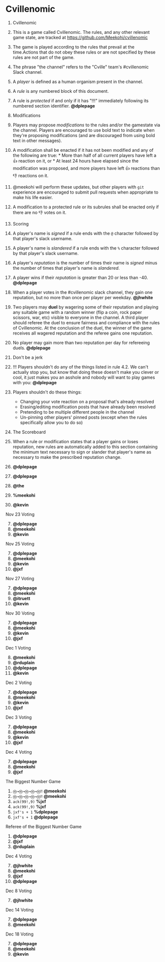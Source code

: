 # Cvillenomic

1. Cvillenomic
  1. This is a game called Cvillenomic. The rules, and any other relevant game state, are tracked at https://github.com/Meekohi/cvillenomic
  2. The game is played according to the rules that prevail at the time.Actions that do not obey these rules or are not specified by these rules are not part of the game.
  3. The phrase "the channel" refers to the "Cville" team's #cvillenomic Slack channel.
  3. A *player* is defined as a human organism present in the channel.
  4. A *rule* is any numbered block of this document.
  5.  A rule is _protected_ if and only if it has "!!!" immediately following its numbered section identifier. **@dplepage**

2. Modifications
  1. Players may propose *modifications* to the rules and/or the gamestate via the channel. Players are encouraged to use bold text to indicate when they're proposing modifications (and are discouraged from using bold text in other messages).
  2. A modification shall be enacted if it has not been modified and any of the following are true:
    * More than half of all current players have left a :+1: reaction on it, or
    * At least 24 hours have elapsed since the modification was proposed, and more players have left :+1: reactions than :-1: reactions on it.
  3. @meekohi will perform these updates, but other players with `git` experience are encouraged to submit pull requests when appropriate to make his life easier.
  4.  A modification to a protected rule or its subrules shall be enacted only if there are no :-1: votes on it.

3. Scoring
  1. A player's name is *signed* if a rule ends with the `@` character followed by that player's slack username.
  2. A player's name is *slandered* if a rule ends with the `%` character followed by that player's slack username.
  3. A player's *reputation* is the number of times their name is *signed* minus the number of times that player's name is *slandered*.
  4. A player wins if their *reputation* is greater than 20 or less than -40. **@dplepage**
  5. When a player votes in the #cvillenomic slack channel, they gain one reputation, but no more than once per player per weekday. **@jhwhite**
  6. Two players may **duel** by wagering some of their reputation and playing any suitable game with a random winner (flip a coin, rock paper scissors, war, etc) visible to everyone in the channel. A third player should referee the duel to ensure fairness and compliance with the rules of Cvillenomic. At the conclusion of the duel, the winner of the game receives all wagered reputation and the referee gains one reputation.
  7. No player may gain more than two reputation per day for refereeing duels. **@dplepage**

4. Don't be a jerk
  1. !!! Players shouldn't do any of the things listed in rule 4.2. We can't actually stop you, but know that doing these doesn't make you clever or cool, it just makes you an asshole and nobody will want to play games with you: **@dplepage**
  2. Players shouldn't do these things:
       * Changing your vote reaction on a proposal that's already resolved
       * Erasing/editing modification posts that have already been resolved
       * Pretending to be multiple different people in the channel
       * Un-pinning other players' pinned posts (except when the rules specifically allow you to do so)

4. The Scoreboard
  1. When a rule or modification states that a player gains or loses reputation, new rules are automatically added to this section containing the minimum text necessary to sign or slander that player's name as necessary to make the prescribed reputation change.
  2. **@dplepage**
  3. **@dplepage**
  4. **@the**
  5. **%meekohi**
  6. **@kevin**

  Nov 23 Voting
  
  7. **@dplepage**
  8. **@meekohi**
  9. **@kevin**

  Nov 25 Voting
  
  7. **@dplepage**
  8. **@meekohi**
  9. **@kevin**
  10. **@jxf**

  Nov 27 Voting
  
  7. **@dplepage**
  8. **@meekohi**
  9. **@itruett**
  10. **@kevin**
  
  Nov 30 Voting

  7. **@dplepage**
  8. **@meekohi**
  9. **@kevin**
  10. **@jxf**
  
  Dec 1 Voting 

  8. **@meekohi**
  9. **@rduplain**
  10. **@dplepage**
  11. **@kevin**
   
  Dec 2 Voting

  7. **@dplepage**
  8. **@meekohi**
  9. **@kevin**
  10. **@jxf**
  
  Dec 3 Voting

  7. **@dplepage**
  8. **@meekohi**
  9. **@kevin**
  10. **@jxf**

  Dec 4 Voting
  
  7. **@dplepage**
  8. **@meekohi**
  10. **@jxf**

 The Biggest Number Game
 
 1. `㊿→㊿→㊿→㊿→㊿‼` **@meekohi**
 2. `㊿→㊿→㊿→㊿→㊿‼` **@meekohi**
 3. `ack(99!,9)` **%jxf**
 4. `ack(99!,9)` **%jxf**
 5. `jxf's + 1` **%dplepage**
 6. `jxf's + 1` **@dplepage**
 
 Referee of the Biggest Number Game

 1. **@dplepage**
 2. **@jxf**
 3. **@rduplain**
 
  Dec 4 Voting
  
  7. **@jhwhite**
  8. **@meekohi**
  10. **@jxf**
  11. **@dplepage**
  
  Dec 8 Voting
  
  7. **@jhwhite**

  Dec 14 Voting
  
  7. **@dplepage**
  8. **@meekohi**

  Dec 18 Voting
  
  7. **@dplepage**
  8. **@meekohi**
  9. **@kevin**
